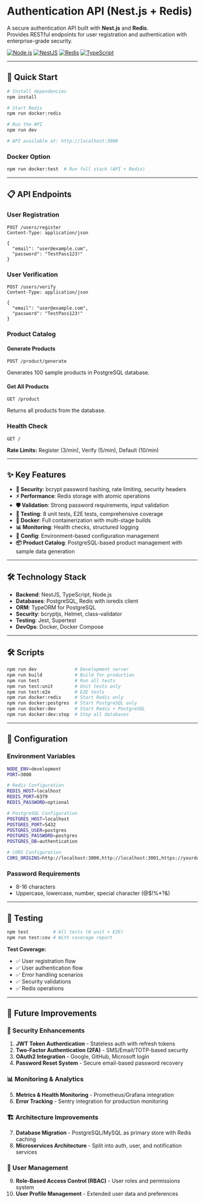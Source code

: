 # Authentication API (Nest.js + Redis)

A secure authentication API built with **Nest.js** and **Redis**.  
Provides RESTful endpoints for user registration and authentication with enterprise-grade security.

[![Node.js](https://img.shields.io/badge/Node.js-24-green.svg)](https://nodejs.org/)
[![NestJS](https://img.shields.io/badge/NestJS-11-red.svg)](https://nestjs.com/)
[![Redis](https://img.shields.io/badge/Redis-7-red.svg)](https://redis.io/)
[![TypeScript](https://img.shields.io/badge/TypeScript-5.9-blue.svg)](https://www.typescriptlang.org/)

---

## 🚀 Quick Start

```bash
# Install dependencies
npm install

# Start Redis
npm run docker:redis

# Run the API
npm run dev

# API available at: http://localhost:3000
```

### Docker Option
```bash
npm run docker:test  # Run full stack (API + Redis)
```

---

## 📋 API Endpoints

### User Registration
```http
POST /users/register
Content-Type: application/json

{
  "email": "user@example.com",
  "password": "TestPass123!"
}
```

### User Verification
```http
POST /users/verify
Content-Type: application/json

{
  "email": "user@example.com",
  "password": "TestPass123!"
}
```

### Product Catalog

#### Generate Products
```http
POST /product/generate
```
Generates 100 sample products in PostgreSQL database.

#### Get All Products
```http
GET /product
```
Returns all products from the database.

### Health Check
```http
GET /
```

**Rate Limits:** Register (3/min), Verify (5/min), Default (10/min)

---

## ✨ Key Features

- **🔐 Security**: bcrypt password hashing, rate limiting, security headers
- **⚡ Performance**: Redis storage with atomic operations
- **🛡️ Validation**: Strong password requirements, input validation
- **🧪 Testing**: 8 unit tests, E2E tests, comprehensive coverage
- **🐳 Docker**: Full containerization with multi-stage builds
- **📊 Monitoring**: Health checks, structured logging
- **🔧 Config**: Environment-based configuration management
- **📦 Product Catalog**: PostgreSQL-based product management with sample data generation

---

## 🛠️ Technology Stack

- **Backend**: NestJS, TypeScript, Node.js
- **Databases**: PostgreSQL, Redis with ioredis client
- **ORM**: TypeORM for PostgreSQL
- **Security**: bcryptjs, Helmet, class-validator
- **Testing**: Jest, Supertest
- **DevOps**: Docker, Docker Compose

---

## 🛠️ Scripts

```bash
npm run dev              # Development server
npm run build            # Build for production
npm run test             # Run all tests
npm run test:unit        # Unit tests only
npm run test:e2e         # E2E tests
npm run docker:redis     # Start Redis only
npm run docker:postgres  # Start PostgreSQL only
npm run docker:dev       # Start Redis + PostgreSQL
npm run docker:dev:stop  # Stop all databases
```

---

## 🔧 Configuration

### Environment Variables
```bash
NODE_ENV=development
PORT=3000

# Redis Configuration
REDIS_HOST=localhost
REDIS_PORT=6379
REDIS_PASSWORD=optional

# PostgreSQL Configuration
POSTGRES_HOST=localhost
POSTGRES_PORT=5432
POSTGRES_USER=postgres
POSTGRES_PASSWORD=postgres
POSTGRES_DB=authentication

# CORS Configuration
CORS_ORIGINS=http://localhost:3000,http://localhost:3001,https://yourdomain.com
```

### Password Requirements
- 8-16 characters
- Uppercase, lowercase, number, special character (@$!%*?&)

---

## 🧪 Testing

```bash
npm test         # All tests (8 unit + E2E)
npm run test:cov # With coverage report
```

**Test Coverage:**
- ✅ User registration flow
- ✅ User authentication flow  
- ✅ Error handling scenarios
- ✅ Security validations
- ✅ Redis operations

---

## 🚀 Future Improvements

### **🔐 Security Enhancements**
1. **JWT Token Authentication** - Stateless auth with refresh tokens
2. **Two-Factor Authentication (2FA)** - SMS/Email/TOTP-based security
3. **OAuth2 Integration** - Google, GitHub, Microsoft login
4. **Password Reset System** - Secure email-based password recovery

### **📊 Monitoring & Analytics**
5. **Metrics & Health Monitoring** - Prometheus/Grafana integration
6. **Error Tracking** - Sentry integration for production monitoring

### **🏗️ Architecture Improvements**
7. **Database Migration** - PostgreSQL/MySQL as primary store with Redis caching
8. **Microservices Architecture** - Split into auth, user, and notification services

### **👥 User Management**
9. **Role-Based Access Control (RBAC)** - User roles and permissions system
10. **User Profile Management** - Extended user data and preferences
